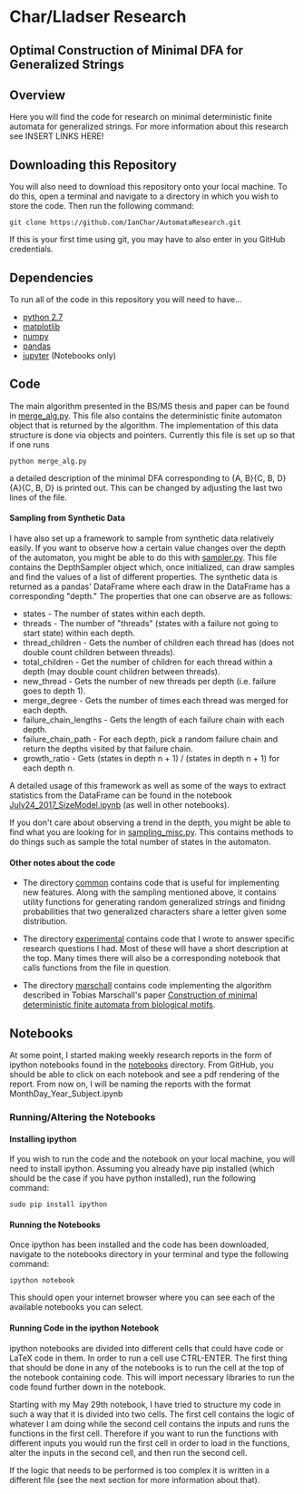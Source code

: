 # Char/Lladser Research
## Optimal Construction of Minimal DFA for Generalized Strings
## Overview

Here you will find the code for research on minimal deterministic finite automata for generalized strings. For more information about this research see INSERT LINKS HERE!

## Downloading this Repository
You will also need to download this repository onto your local machine. To do
this, open a terminal and navigate to a directory in which you wish to store
the code. Then run the following command:

```
git clone https://github.com/IanChar/AutomataResearch.git
```

If this is your first time using git, you may have to also enter in you GitHub
credentials.

## Dependencies

To run all of the code in this repository you will need to have...

* [python 2.7](https://www.python.org/download/releases/2.7/)
* [matplotlib](https://matplotlib.org/)
* [numpy](http://www.numpy.org/)
* [pandas](https://pandas.pydata.org/)
* [jupyter](http://jupyter.org/) (Notebooks only)

## Code

The main algorithm presented in the BS/MS thesis and paper can be found in [merge_alg.py](./merge_alg.py). This file also contains the deterministic finite automaton object that is returned by the algorithm. The implementation of this data structure is done via objects and pointers. Currently this file is set up so that if one runs

```
python merge_alg.py
```

a detailed description of the minimal DFA corresponding to {A, B}{C, B, D}{A}{C, B, D} is printed out. This can be changed by adjusting the last two lines of the file.

#### Sampling from Synthetic Data

I have also set up a framework to sample from synthetic data relatively easily. If you want to observe how a certain value changes over the depth of the automaton, you might be able to do this with [sampler.py](./common/sampler.py). This file contains the DepthSampler object which, once initialized, can draw samples and find the values of a list of different properties. The synthetic data is returned as a pandas' DataFrame where each draw in the DataFrame has a corresponding "depth." The properties that one can observe are as follows:

* states - The number of states within each depth.
* threads - The number of "threads" (states with a failure not going to start state) within each depth.
* thread_children - Gets the number of children each thread has (does not double count children between threads).
* total_children - Get the number of children for each thread within a depth (may double count children between threads).
* new_thread - Gets the number of new threads per depth (i.e. failure goes to depth 1).
* merge_degree - Gets the number of times each thread was merged for each depth.
* failure_chain_lengths - Gets the length of each failure chain with each depth.
* failure_chain_path - For each depth, pick a random failure chain and return the depths visited by that failure chain.
* growth_ratio - Gets (states in depth n + 1) / (states in depth n + 1) for each depth n.

A detailed usage of this framework as well as some of the ways to extract statistics from the DataFrame can be found in the notebook [July24_2017_SizeModel.ipynb](./notebooks/July24_2017_SizeModel.ipynb) (as well in other notebooks).

If you don't care about observing a trend in the depth, you might be able to find what you are looking for in [sampling_misc.py](./common/sampling_misc.py). This contains methods to do things such as sample the total number of states in the automaton.

#### Other notes about the code

* The directory [common](./common) contains code that is useful for implementing new features. Along with the sampling mentioned above, it contains utility functions for generating random generalized strings and finidng probabilities that two generalized characters share a letter given some distribution.

* The directory [experimental](./experimental) contains code that I wrote to answer specific research questions I had. Most of these will have a short description at the top. Many times there will also be a corresponding notebook that calls functions from the file in question.

* The directory [marschall](./marschall) contains code implementing the algorithm described in Tobias Marschall's paper [Construction of minimal deterministic finite automata from biological motifs](https://www.sciencedirect.com/science/article/pii/S0304397510006948).

## Notebooks

At some point, I started making weekly research reports in the form of ipython notebooks
found in the [notebooks](./notebooks) directory. From GitHub, you should be
able to click on each notebook and see a pdf rendering of the report. From now
on, I will be naming the reports with the format MonthDay\_Year\_Subject.ipynb

### Running/Altering the Notebooks

#### Installing ipython
If you wish to run the code and the notebook on your local machine, you will
need to install ipython. Assuming you already have pip installed (which should
be the case if you have python installed), run the following command:

```
sudo pip install ipython
```

#### Running the Notebooks
Once ipython has been installed and the code has been downloaded, navigate to
the notebooks directory in your terminal and type the following command:

```
ipython notebook
```

This should open your internet browser where you can see each of the available
notebooks you can select.

#### Running Code in the ipython Notebook
ipython notebooks are divided into different cells that could have code or
LaTeX code in them. In order to run a cell use CTRL-ENTER. The first thing that
should be done in any of the notebooks is to run the cell at the top of the
notebook containing code. This will import necessary libraries to run the code
found further down in the notebook.

Starting with my May 29th notebook, I have tried to structure my code in such
a way that it is divided into two cells. The first cell contains the logic of
whatever I am doing while the second cell contains the inputs and runs the
functions in the first cell. Therefore if you want to run the functions with
different inputs you would run the first cell in order to load in the functions,
alter the inputs in the second cell, and then run the second cell.

If the logic that needs to be performed is too complex it is written in a
different file (see the next section for more information about that).
